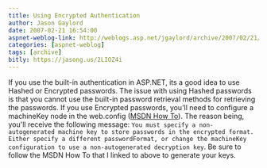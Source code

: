 ```yaml
---
title: Using Encrypted Authentication
author: Jason Gaylord
date: 2007-02-21 16:54:00
aspnet-weblog-link: http://weblogs.asp.net/jgaylord/archive/2007/02/21/using-encrypted-authentication.aspx
categories: [aspnet-weblog]
tags: [archive]
bitly: https://jasong.us/2LIOZ4i
---
```


If you use the built-in authentication in ASP.NET, its a good idea to use Hashed or Encrypted passwords. The issue with using Hashed passwords is that you cannot use the built-in password retrieval methods for retrieving the passwords. If you use Encrypted passwords, you'll need to configure a machineKey node in the web.config ([MSDN How To](http://msdn2.microsoft.com/en-us/library/ms998288.aspx)). The reason being, you'll receive the following message: `You must specify a non-autogenerated machine key to store passwords in the encrypted format. Either specify a different passwordFormat, or change the machineKey configuration to use a non-autogenerated decryption key`. Be sure to follow the MSDN How To that I linked to above to generate your keys.
